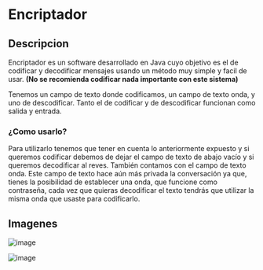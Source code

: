 # Encriptador

<h2>Descripcion</h2>
Encriptador es un software desarrollado en Java cuyo objetivo es el de codificar y decodificar mensajes usando un método muy simple y facil de usar. <b>(No se recomienda codificar nada importante con este sistema)</b>
  
Tenemos un campo de texto donde codificamos, un campo de texto onda, y uno de descodificar. Tanto el de codificar y de descodificar funcionan como salida y entrada.
  <h3> ¿Como usarlo? </h3>
  Para utilizarlo tenemos que tener en cuenta lo anteriormente expuesto y si queremos codificar debemos de dejar el campo de texto de abajo vacío y si queremos decodificar al reves.
  También contamos con el campo de texto onda. Este campo de texto hace aún más privada la conversación ya que, tienes la posibilidad de establecer una onda, que funcione como contraseña, cada vez que quieras decodificar el texto tendrás que utilizar la misma onda que usaste para codificarlo.
<h2>Imagenes</h2>

![image](https://user-images.githubusercontent.com/78687102/167116647-2e0d02ee-d8f9-4ff3-84ee-64c7a152a0af.png)

![image](https://user-images.githubusercontent.com/78687102/167116945-504af8e7-c0b7-422b-bce1-fe8af90fb09e.png)
